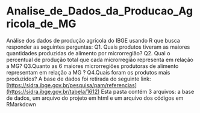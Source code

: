 # Analise_de_Dados_da_Producao_Agricola_de_MG
Análise dos dados de produção agrícola do IBGE usando R que busca responder as seguintes perguntas:
Q1. Quais produtos tiveram as maiores quantidades produzidas de alimento por microrregião?
Q2. Qual o percentual de produção total que cada microrregião representa em relação a MG?
Q3.Quanto as 6 maiores microrregiões produtoras de alimento representam em relação a MG ?
Q4.Quais foram os produtos mais produzidos?
A base de dados foi retirada do seguinte link: [https://sidra.ibge.gov.br/pesquisa/pam/referencias](https://sidra.ibge.gov.br/tabela/1612)
Esta pasta contém 3 arquivos: a base de dados, um arquivo do projeto em html e um arquivo dos códigos em RMarkdown


